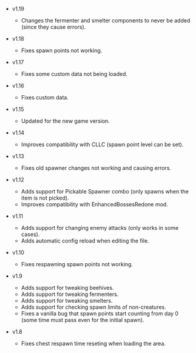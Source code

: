 - v1.19
  - Changes the fermenter and smelter components to never be added (since they cause errors).

- v1.18
  - Fixes spawn points not working.

- v1.17
  - Fixes some custom data not being loaded.

- v1.16
  - Fixes custom data.

- v1.15
  - Updated for the new game version.

- v1.14
  - Improves compatibility with CLLC (spawn point level can be set).

- v1.13
  - Fixes old spawner changes not working and causing errors.

- v1.12
  - Adds support for Pickable Spawner combo (only spawns when the item is not picked).
  - Improves compatibility with EnhancedBossesRedone mod.

- v1.11
  - Adds support for changing enemy attacks (only works in some cases).
  - Adds automatic config reload when editing the file.

- v1.10
  - Fixes respawning spawn points not working.

- v1.9
  - Adds support for tweaking beehives.
  - Adds support for tweaking fermenters.
  - Adds support for tweaking smelters.
  - Adds support for checking spawn limits of non-creatures.
  - Fixes a vanilla bug that spawn points start counting from day 0 (some time must pass even for the initial spawn).

- v1.8
  - Fixes chest respawn time reseting when loading the area.
